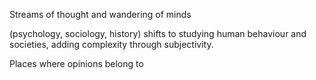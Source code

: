 Streams of thought and wandering of minds

(psychology, sociology, history) shifts to studying human behaviour and societies, adding complexity through subjectivity.

Places where opinions belong to